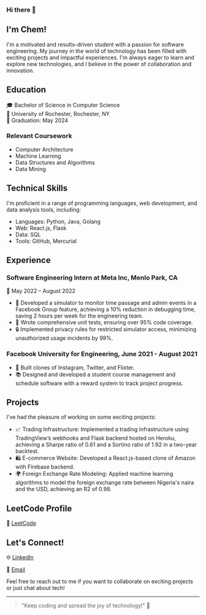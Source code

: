 ### Hi there 👋
## I'm Chem!




I'm a motivated and results-driven student with a passion for software engineering. My journey in the world of technology has been filled with exciting projects and impactful experiences. I'm always eager to learn and explore new technologies, and I believe in the power of collaboration and innovation.

## Education

🎓 Bachelor of Science in Computer Science  
🏫 University of Rochester, Rochester, NY  
📅 Graduation: May 2024  

### Relevant Coursework
- Computer Architecture
- Machine Learning
- Data Structures and Algorithms
- Data Mining

## Technical Skills

I'm proficient in a range of programming languages, web development, and data analysis tools, including:

- Languages: Python, Java, Golang
- Web: React.js, Flask
- Data: SQL
- Tools: GitHub, Mercurial

## Experience

### Software Engineering Intern at Meta Inc, Menlo Park, CA
📆 May 2022 – August 2022

- 🚀 Developed a simulator to monitor time passage and admin events in a Facebook Group feature, achieving a 10% reduction in debugging time, saving 2 hours per week for the engineering team.
- 🧪 Wrote comprehensive unit tests, ensuring over 95% code coverage.
- 🔒 Implemented privacy rules for restricted simulator access, minimizing unauthorized usage incidents by 99%.

### Facebook University for Engineering, June 2021 - August 2021

- 📱 Built clones of Instagram, Twitter, and Flixter.
- 📚 Designed and developed a student course management and schedule software with a reward system to track project progress.

## Projects

I've had the pleasure of working on some exciting projects:

- 📈 Trading Infrastructure: Implemented a trading infrastructure using TradingView’s webhooks and Flask backend hosted on Heroku, achieving a Sharpe ratio of 0.61 and a Sortino ratio of 1.92 in a two-year backtest.
- 🛍 E-commerce Website: Developed a React.js-based clone of Amazon with Firebase backend.
- 🌍 Foreign Exchange Rate Modeling: Applied machine learning algorithms to model the foreign exchange rate between Nigeria's naira and the USD, achieving an R2 of 0.98.

## LeetCode Profile

🔗 [LeetCode](https://leetcode.com/chem-chikweze/)

## Let's Connect!

🌐 [LinkedIn](https://www.linkedin.com/in/chem-chikweze-81369a15b/)

📧 [Email](mailto:cchiwez@u.rochester.edu)

Feel free to reach out to me if you want to collaborate on exciting projects or just chat about tech!

---

> "Keep coding and spread the joy of technology!" 🚀

